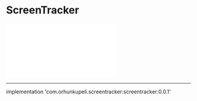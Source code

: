 # ScreenTracker
![LICENSE](/LICENSE.txt)

---
implementation 'com.orhunkupeli.screentracker:screentracker:0.0.1'
